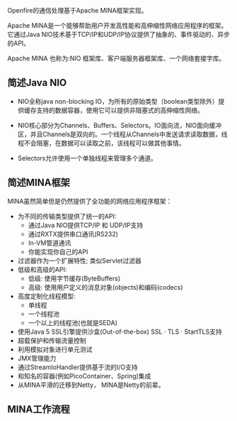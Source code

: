 Openfire的通信处理基于Apache MINA框架实现。

Apache MINA是一个能够帮助用户开发高性能和高伸缩性网络应用程序的框架。它通过Java NIO技术基于TCP/IP和UDP/IP协议提供了抽象的、事件驱动的、异步的API。

Apache MINA 也称为:NIO 框架库、客户端服务器框架库、一个网络套接字库。
## 简述Java NIO
- NIO全称java non-blocking IO，为所有的原始类型（boolean类型除外）提供缓存支持的数据容器，使用它可以提供非阻塞式的高伸缩性网络。

- NIO核心部分为Channels、Buffers、Selectors。IO面向流，NIO面向缓冲区，并且Channels是双向的。一个线程从Channels中发送请求读取数据，线程不会阻塞，在数据可以读取之前，该线程可以做其他事情。

- Selectors允许使用一个单独线程来管理多个通道。

## 简述MINA框架
MINA虽然简单但是仍然提供了全功能的网络应用程序框架：
 
 - 为不同的传输类型提供了统一的API:
	- 通过Java NIO提供TCP/IP 和 UDP/IP支持
	- 通过RXTX提供串口通讯(RS232)
	- In-VM管道通讯
	- 你能实现你自己的API
- 过滤器作为一个扩展特性; 类似Servlet过滤器
- 低级和高级的API:
	- 低级: 使用字节缓存(ByteBuffers)
	- 高级: 使用用户定义的消息对象(objects)和编码(codecs)
- 高度定制化线程模型:
	- 单线程
	- 一个线程池
	- 一个以上的线程池(也就是SEDA)
- 使用Java 5 SSL引擎提供沙盒(Out-of-the-box) SSL · TLS · StartTLS支持
- 超载保护和传输流量控制
- 利用模拟对象进行单元测试
- JMX管理能力
- 通过StreamIoHandler提供基于流的I/O支持
- 和知名的容器(例如PicoContainer、Spring)集成
- 从MINA平滑的迁移到Netty， MINA是Netty的前辈。

## MINA工作流程

